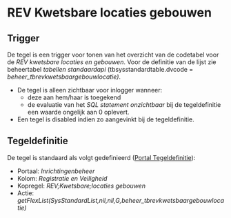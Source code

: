 # REV Kwetsbare locaties gebouwen

## Trigger

De tegel is een trigger voor tonen van het overzicht van de codetabel voor de _REV kwetsbare locaties en gebouwen_. Voor de definitie van de lijst zie beheertabel _tabellen standaardapi_ (tbsysstandardtable.dvcode = _beheer_tbrevkwetsbaargebouwlocatie)_.

- De tegel is alleen zichtbaar voor inlogger wanneer:
  - deze aan hem/haar is toegekend
  - de evaluatie van het _SQL statement onzichtbaar_ bij de tegeldefinitie een waarde ongelijk aan 0 oplevert.
- Een tegel is disabled indien zo aangevinkt bij de tegeldefinitie.

## Tegeldefinitie

De tegel is standaard als volgt gedefinieerd ([Portal Tegeldefinitie](/docs/instellen_inrichten/portaldefinitie/portal_tegel.md)):

- Portaal: _Inrichtingenbeheer_
- Kolom: _Registratie en Veiligheid_
- Kopregel: _REV;Kwetsbare;locaties gebouwen_
- Actie: _getFlexList(SysStandardList,nil,nil,G,beheer_tbrevkwetsbaargebouwlocatie)_
